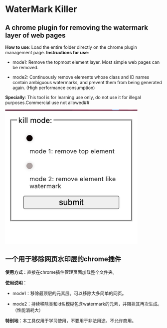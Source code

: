 # WaterMark Killer

## A chrome plugin for removing the watermark layer of web pages

**How ​​to use**: Load the entire folder directly on the chrome plugin management page. **Instructions for use**:

- mode1: Remove the topmost element layer. Most simple web pages can be removed.
  
- mode2: Continuously remove elements whose class and ID names contain ambiguous watermarks, and prevent them from being generated again. (High performance consumption)
  

**Specially**: This tool is for learning use only, do not use it for illegal purposes.Commercial use not allowed##

![](example.png)
## 一个用于移除网页水印层的chrome插件

**使用方式**：直接在chrome插件管理页面加载整个文件夹。

**使用说明**：

- mode1：移除最顶层的元素层。可以移除大多简单的网页。

- mode2：持续移除类和id名模糊包含watermark的元素，并阻拦其再次生成。（性能消耗大）

**特别地**：本工具仅用于学习使用，不要用于非法用途。不允许商用。



